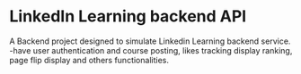 # LinkedIn Learning backend API
 A Backend project designed to simulate Linkedin Learning backend service.
 -have user authentication and course posting, likes tracking display ranking, page flip display and others functionalities.
 
